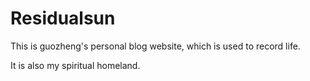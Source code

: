 # Residualsun

This is guozheng's personal blog website, which is used to record life.

It is also my spiritual homeland.
